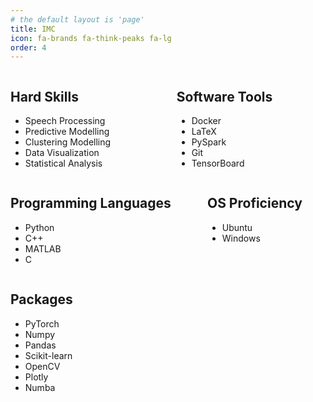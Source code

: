 ```yaml
---
# the default layout is 'page'
title: IMC
icon: fa-brands fa-think-peaks fa-lg
order: 4
---
```

<style>
  .columns {
    display: flex;
    justify-content: space-between;
  }

  .column {
    flex: 0 1 calc(50% - 16px); /* Adjust the width as needed */
  }
</style>

<div class="columns">
  <div class="column">
    <h2>Hard Skills</h2>
    <ul>
      <li>
        Speech Processing
        <div class="progress">
          <div class="progress-bar" style="width: 80%;"></div>
        </div>
      </li>
      <li>
        Predictive Modelling
        <div class="progress">
          <div class="progress-bar" style="width: 75%;"></div>
        </div>
      </li>
      <li>
        Clustering Modelling
        <div class="progress">
          <div class="progress-bar" style="width: 70%;"></div>
        </div>
      </li>
      <li>
        Data Visualization
        <div class="progress">
          <div class="progress-bar" style="width: 85%;"></div>
        </div>
      </li>
      <li>
        Statistical Analysis
        <div class="progress">
          <div class="progress-bar" style="width: 90%;"></div>
        </div>
      </li>
    </ul>
  </div>
  <div class="column">
    <h2>Software Tools</h2>
    <ul>
      <li>
        Docker
        <div class="progress">
          <div class="progress-bar" style="width: 80%;"></div>
        </div>
      </li>
      <li>
        LaTeX
        <div class="progress">
          <div class="progress-bar" style="width: 70%;"></div>
        </div>
      </li>
      <li>
        PySpark
        <div class="progress">
          <div class="progress-bar" style="width: 75%;"></div>
        </div>
      </li>
      <li>
        Git
        <div class="progress">
          <div class="progress-bar" style="width: 85%;"></div>
        </div>
      </li>
      <li>
        TensorBoard
        <div class="progress">
          <div class="progress-bar" style="width: 70%;"></div>
        </div>
      </li>
    </ul>
  </div>
</div>

<div class="columns">
  <div class="column">
    <h2>Programming Languages</h2>
    <ul>
      <li>
        Python
        <div class="progress">
          <div class="progress-bar" style="width: 90%;"></div>
        </div>
      </li>
      <li>
        C++
        <div class="progress">
          <div class="progress-bar" style="width: 80%;"></div>
        </div>
      </li>
      <li>
        MATLAB
        <div class="progress">
          <div class="progress-bar" style="width: 70%;"></div>
        </div>
      </li>
      <li>
        C
        <div class="progress">
          <div class="progress-bar" style="width: 75%;"></div>
        </div>
      </li>
    </ul>
  </div>
  <div class="column">
    <h2>OS Proficiency</h2>
    <ul>
      <li>
        Ubuntu
        <div class="progress">
          <div class="progress-bar" style="width: 80%;"></div>
        </div>
      </li>
      <li>
        Windows
        <div class="progress">
          <div class="progress-bar" style="width: 85%;"></div>
        </div>
      </li>
    </ul>
  </div>
</div>

<div class="columns">   
  <div class="column">
    <h2>Packages</h2>
    <ul>
      <li>
        PyTorch
        <div class="progress">
          <div class="progress-bar" style="width: 90%;"></div>
        </div>
      </li>
      <li>
        Numpy
        <div class="progress">
          <div class="progress-bar" style="width: 85%;"></div>
        </div>
      </li>
      <li>
        Pandas
        <div class="progress">
          <div class="progress-bar" style="width: 80%;"></div>
        </div>
      </li>
      <li>
        Scikit-learn
        <div class="progress">
          <div class="progress-bar" style="width: 75%;"></div>
        </div>
      </li>
      <li>
        OpenCV
        <div class="progress">
          <div class="progress-bar" style="width: 70%;"></div>
        </div>
      </li>
      <li>
        Plotly
        <div class="progress">
          <div class="progress-bar" style="width: 80%;"></div>
        </div>
      </li>
      <li>
        Numba
        <div class="progress">
          <div class="progress-bar" style="width: 70%;"></div>
        </div>
      </li>
    </ul>
  </div>
</div>
